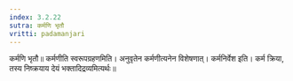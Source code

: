 ```yaml
---
index: 3.2.22
sutra: कर्मणि भृतौ
vritti: padamanjari
---
```


 कर्मणि भृतौ॥ कर्मणीति स्वरूपग्रहणमिति। अनुवृतेन कर्मणीत्यनेन विशेषणात्। कर्मनिर्वेश इति। कर्म क्रिया, तस्य निष्क्रयाय देयं भक्तादिद्रव्यमित्यर्थः॥